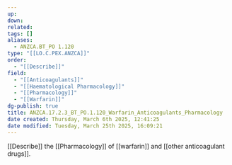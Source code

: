 ```yaml
---
up: 
down: 
related: 
tags: []
aliases:
  - ANZCA.BT_PO 1.120
type: "[[LO.C.PEX.ANZCA]]"
order:
  - "[[Describe]]"
field:
  - "[[Anticoagulants]]"
  - "[[Haematological Pharmacology]]"
  - "[[Pharmacology]]"
  - "[[Warfarin]]"
dg-publish: true
title: ANZCA.17.2.3_BT_PO.1.120_Warfarin_Anticoagulants_Pharmacology
date created: Thursday, March 6th 2025, 12:41:25
date modified: Tuesday, March 25th 2025, 16:09:21
---
```


[[Describe]] the [[Pharmacology]] of [[warfarin]] and [[other anticoagulant drugs]].
